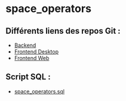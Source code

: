 # space_operators

## Différents liens des repos Git :
- [Backend](https://github.com/Wassim67/space_operators-backend)
- [Frontend Desktop](https://github.com/CSTLLI/space-operators-java-frontend)
- [Frontend Web](https://github.com/ismaelel/space-operators-java-frontend-web)

## Script SQL : 

- [space_operators.sql](https://github.com/ismaelel/space_operators/blob/main/space_operators.sql)
